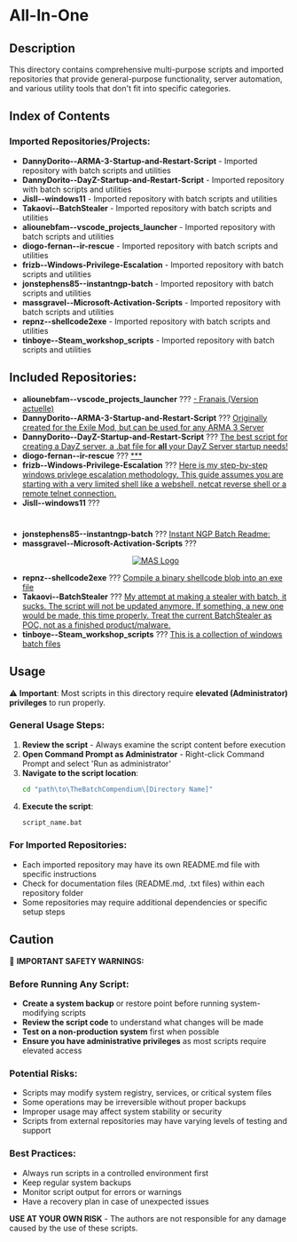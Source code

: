 # All-In-One

## Description

This directory contains comprehensive multi-purpose scripts and imported repositories that provide general-purpose functionality, server automation, and various utility tools that don't fit into specific categories.

## Index of Contents

### Imported Repositories/Projects:
- **DannyDorito--ARMA-3-Startup-and-Restart-Script** - Imported repository with batch scripts and utilities
- **DannyDorito--DayZ-Startup-and-Restart-Script** - Imported repository with batch scripts and utilities
- **Jisll--windows11** - Imported repository with batch scripts and utilities
- **Takaovi--BatchStealer** - Imported repository with batch scripts and utilities
- **aliounebfam--vscode_projects_launcher** - Imported repository with batch scripts and utilities
- **diogo-fernan--ir-rescue** - Imported repository with batch scripts and utilities
- **frizb--Windows-Privilege-Escalation** - Imported repository with batch scripts and utilities
- **jonstephens85--instantngp-batch** - Imported repository with batch scripts and utilities
- **massgravel--Microsoft-Activation-Scripts** - Imported repository with batch scripts and utilities
- **repnz--shellcode2exe** - Imported repository with batch scripts and utilities
- **tinboye--Steam_workshop_scripts** - Imported repository with batch scripts and utilities

## Included Repositories:
- **aliounebfam--vscode_projects_launcher** ??? [- Franais (Version actuelle)](./aliounebfam--vscode_projects_launcher)
- **DannyDorito--ARMA-3-Startup-and-Restart-Script** ??? [Originally created for the Exile Mod, but can be used for any ARMA 3 Server](./DannyDorito--ARMA-3-Startup-and-Restart-Script)
- **DannyDorito--DayZ-Startup-and-Restart-Script** ??? [The best script for creating a DayZ server, a .bat file for **all** your DayZ Server startup needs!](./DannyDorito--DayZ-Startup-and-Restart-Script)
- **diogo-fernan--ir-rescue** ??? [***](./diogo-fernan--ir-rescue)
- **frizb--Windows-Privilege-Escalation** ??? [Here is my step-by-step windows privlege escalation methodology. This guide assumes you are starting with a very limited shell like a webshell, netcat reverse shell or a remote telnet connection.](./frizb--Windows-Privilege-Escalation)
- **Jisll--windows11** ??? [<h1 align="center">](./Jisll--windows11)
- **jonstephens85--instantngp-batch** ??? [Instant NGP Batch Readme:](./jonstephens85--instantngp-batch)
- **massgravel--Microsoft-Activation-Scripts** ??? [<p align="center"><img src="https://massgrave.dev/img/logo_small.png" alt="MAS Logo"></p>](./massgravel--Microsoft-Activation-Scripts)
- **repnz--shellcode2exe** ??? [Compile a binary shellcode blob into an exe file](./repnz--shellcode2exe)
- **Takaovi--BatchStealer** ??? [My attempt at making a stealer with batch, it sucks. The script will not be updated anymore. If something, a new one would be made, this time properly. Treat the current BatchStealer as POC, not as a finished product/malware.](./Takaovi--BatchStealer)
- **tinboye--Steam_workshop_scripts** ??? [This is a collection of windows batch files](./tinboye--Steam_workshop_scripts)

## Usage

⚠️ **Important**: Most scripts in this directory require **elevated (Administrator) privileges** to run properly.

### General Usage Steps:
1. **Review the script** - Always examine the script content before execution
2. **Open Command Prompt as Administrator** - Right-click Command Prompt and select 'Run as administrator'
3. **Navigate to the script location**:
   ```cmd
   cd "path\to\TheBatchCompendium\[Directory Name]"
   ```
4. **Execute the script**:
   ```cmd
   script_name.bat
   ```

### For Imported Repositories:
- Each imported repository may have its own README.md file with specific instructions
- Check for documentation files (README.md, .txt files) within each repository folder
- Some repositories may require additional dependencies or specific setup steps

## Caution

🛑 **IMPORTANT SAFETY WARNINGS:**

### Before Running Any Script:
- **Create a system backup** or restore point before running system-modifying scripts
- **Review the script code** to understand what changes will be made
- **Test on a non-production system** first when possible
- **Ensure you have administrative privileges** as most scripts require elevated access

### Potential Risks:
- Scripts may modify system registry, services, or critical system files
- Some operations may be irreversible without proper backups
- Improper usage may affect system stability or security
- Scripts from external repositories may have varying levels of testing and support

### Best Practices:
- Always run scripts in a controlled environment first
- Keep regular system backups
- Monitor script output for errors or warnings
- Have a recovery plan in case of unexpected issues

**USE AT YOUR OWN RISK** - The authors are not responsible for any damage caused by the use of these scripts.
